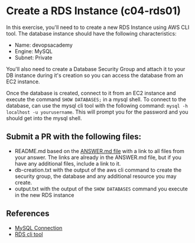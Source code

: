 # Create a RDS Instance (c04-rds01)

In this exercise, you'll need to to create a new RDS Instance using AWS CLI tool. The database instance should have the following characteristics:
- Name: devopsacademy
- Engine: MySQL
- Subnet: Private

You'll also need to create a Database Security Group and attach it to your DB instance during it's creation so you can access the database from an EC2 instance.

Once the database is created, connect to it from an EC2 instance and execute the command `SHOW DATABASES;` in a mysql shell. To connect to the database, can use the mysql cli tool with the following command: `mysql -h localhost -u yourusername`. This will prompt you for the password and you should get into the mysql shell.

## Submit a PR with the following files:
- README.md based on the [ANSWER.md file](ANSWER.md) with a link to all files from your answer. The links are already in the ANSWER.md file, but if you have any additional files, include a link to it.
- db-creation.txt with the output of the aws cli command to create the security group, the database and any additional resource you may create.
- output.txt with the output of the `SHOW DATABASES` command you execute in the new RDS instance 


## References
- [MySQL Connection](https://dev.mysql.com/doc/refman/8.0/en/connecting.html)
- [RDS cli tool](https://docs.aws.amazon.com/cli/latest/reference/rds/index.html#cli-aws-rds)